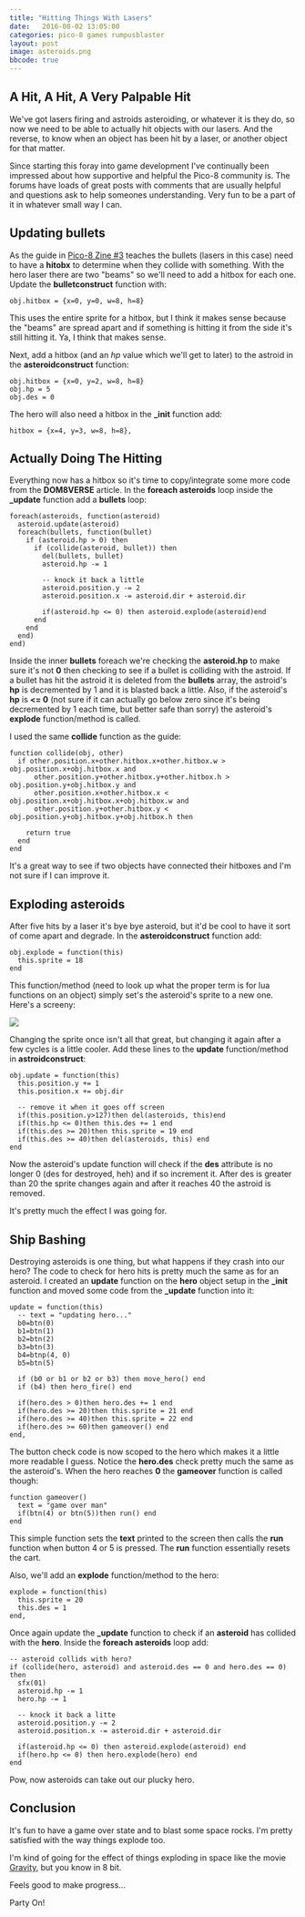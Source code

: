 ```yaml
---
title: "Hitting Things With Lasers"
date:   2016-08-02 13:05:00
categories: pico-8 games rumpusblaster
layout: post
image: asteroids.png
bbcode: true
---
```


## A Hit, A Hit, A Very Palpable Hit

We've got lasers firing and astroids asteroiding, or whatever it is they do, so now we need to be able to actually hit objects with our lasers.  And the reverse, to know when an object has been hit by a laser, or another object for that matter.

Since starting this foray into game development I've continually been impressed about how supportive and helpful the Pico-8 community is.  The forums have loads of great posts with comments that are usually helpful and questions ask to help someones understanding.  Very fun to be a part of it in whatever small way I can.

## Updating bullets

As the guide in [Pico-8 Zine #3](https://sectordub.itch.io/pico-8-fanzine-3) teaches the bullets (lasers in this case) need to have a **hitobx** to determine when they collide with something.  With the hero laser there are two "beams" so we'll need to add a hitbox for each one.  Update the **bulletconstruct** function with:

```
obj.hitbox = {x=0, y=0, w=8, h=8}
```

This uses the entire sprite for a hitbox, but I think it makes sense because the "beams" are spread apart and if something is hitting it from the side it's still hitting it. Ya, I think that makes sense.

Next, add a hitbox (and an *hp* value which we'll get to later) to the astroid in the **asteroidconstruct** function:

```
obj.hitbox = {x=0, y=2, w=8, h=8}
obj.hp = 5
obj.des = 0
```

The hero will also need a hitbox in the **_init** function add:

```
hitbox = {x=4, y=3, w=8, h=8},
```

## Actually Doing The Hitting

Everything now has a hitbox so it's time to copy/integrate some more code from the **DOM8VERSE** article.  In the **foreach asteroids** loop inside the **_update** function add a **bullets** loop:

```
foreach(asteroids, function(asteroid)
  asteroid.update(asteroid)
  foreach(bullets, function(bullet)
    if (asteroid.hp > 0) then
      if (collide(asteroid, bullet)) then
        del(bullets, bullet)
        asteroid.hp -= 1

        -- knock it back a little
        asteroid.position.y -= 2
        asteroid.position.x -= asteroid.dir + asteroid.dir

        if(asteroid.hp <= 0) then asteroid.explode(asteroid)end
      end
    end
  end)
end)
```

Inside the inner **bullets** foreach we're checking the **asteroid.hp** to make sure it's not **0** then checking to see if a bullet is colliding with the astroid.  If a bullet has hit the astroid it is deleted from the **bullets** array, the astroid's **hp** is decremented by 1 and it is blasted back a little.  Also, if the asteroid's **hp** is **<= 0** (not sure if it can actually go below zero since it's being decremented by 1 each time, but better safe than sorry) the asteroid's **explode** function/method is called.

I used the same **collide** function as the guide:

```
function collide(obj, other)
  if other.position.x+other.hitbox.x+other.hitbox.w > obj.position.x+obj.hitbox.x and
      other.position.y+other.hitbox.y+other.hitbox.h > obj.position.y+obj.hitbox.y and
      other.position.x+other.hitbox.x < obj.position.x+obj.hitbox.x+obj.hitbox.w and
      other.position.y+other.hitbox.y < obj.position.y+obj.hitbox.y+obj.hitbox.h then

    return true
  end
end
```

It's a great way to see if two objects have connected their hitboxes and I'm not sure if I can improve it.

## Exploding asteroids

After five hits by a laser it's bye bye asteroid, but it'd be cool to have it sort of come apart and degrade.   In the **asteroidconstruct** function add:

```
obj.explode = function(this)
  this.sprite = 18
end
```

This function/method (need to look up what the proper term is for lua functions on an object) simply set's the asteroid's sprite to a new one.  Here's a screeny:

![](/img/exploded_asteroid.png)

Changing the sprite once isn't all that great, but changing it again after a few cycles is a little cooler.  Add these lines to the **update** function/method in **astroidconstruct**:

```
obj.update = function(this)
  this.position.y += 1
  this.position.x += obj.dir

  -- remove it when it goes off screen
  if(this.position.y>127)then del(asteroids, this)end
  if(this.hp <= 0)then this.des += 1 end
  if(this.des >= 20)then this.sprite = 19 end
  if(this.des >= 40)then del(asteroids, this) end
end
```

Now the asteroid's update function will check if the **des** attribute is no longer 0 (des for destroyed, heh) and if so increment it.  After des is greater than 20 the sprite changes again and after it reaches 40 the astroid is removed.  

It's pretty much the effect I was going for.

## Ship Bashing

Destroying asteroids is one thing, but what happens if they crash into our hero?  The code to check for hero hits is pretty much the same as for an asteroid.  I created an **update** function on the **hero** object setup in the **_init** function and moved some code from the **_update** function into it:

```
update = function(this)
  -- text = "updating hero..."
  b0=btn(0)
  b1=btn(1)
  b2=btn(2)
  b3=btn(3)
  b4=btnp(4, 0)
  b5=btn(5)

  if (b0 or b1 or b2 or b3) then move_hero() end
  if (b4) then hero_fire() end

  if(hero.des > 0)then hero.des += 1 end
  if(hero.des >= 20)then this.sprite = 21 end
  if(hero.des >= 40)then this.sprite = 22 end
  if(hero.des >= 60)then gameover() end
end,
```

The button check code is now scoped to the hero which makes it a little more readable I guess.  Notice the **hero.des** check pretty much the same as the asteroid's.  When the hero reaches **0** the **gameover** function is called though:

```
function gameover()
  text = "game over man"
  if(btn(4) or btn(5))then run() end
end
```

This simple function sets the **text** printed to the screen then calls the **run** function when button 4 or 5 is pressed.  The **run** function essentially resets the cart.

Also, we'll add an **explode** function/method to the hero:

```
explode = function(this)
  this.sprite = 20
  this.des = 1
end,
```

Once again update the **_update** function to check if an **asteroid** has collided with the **hero**.  Inside the **foreach asteroids** loop add:

```
-- asteroid collids with hero?
if (collide(hero, asteroid) and asteroid.des == 0 and hero.des == 0) then
  sfx(01)
  asteroid.hp -= 1
  hero.hp -= 1

  -- knock it back a litte
  asteroid.position.y -= 2
  asteroid.position.x -= asteroid.dir + asteroid.dir

  if(asteroid.hp <= 0) then asteroid.explode(asteroid) end
  if(hero.hp <= 0) then hero.explode(hero) end
end
```

Pow, now asteroids can take out our plucky hero.

## Conclusion

It's fun to have a game over state and to blast some space rocks.  I'm pretty satisfied with the way things explode too.

I'm kind of going for the effect of things exploding in space like the movie [Gravity](https://youtu.be/vKW-Gd_S_xc?t=149), but you know in 8 bit.  

Feels good to make progress...

Party On!
